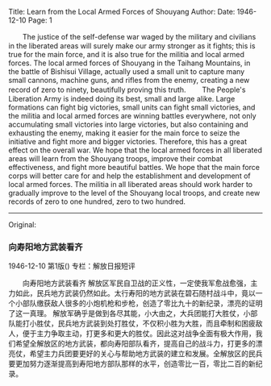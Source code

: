 Title: Learn from the Local Armed Forces of Shouyang
Author:
Date: 1946-12-10
Page: 1

　　The justice of the self-defense war waged by the military and civilians in the liberated areas will surely make our army stronger as it fights; this is true for the main force, and it is also true for the militia and local armed forces. The local armed forces of Shouyang in the Taihang Mountains, in the battle of Bishisui Village, actually used a small unit to capture many small cannons, machine guns, and rifles from the enemy, creating a new record of zero to ninety, beautifully proving this truth.
　　The People's Liberation Army is indeed doing its best, small and large alike. Large formations can fight big victories, small units can fight small victories, and the militia and local armed forces are winning battles everywhere, not only accumulating small victories into large victories, but also containing and exhausting the enemy, making it easier for the main force to seize the initiative and fight more and bigger victories. Therefore, this has a great effect on the overall war. We hope that the local armed forces in all liberated areas will learn from the Shouyang troops, improve their combat effectiveness, and fight more beautiful battles. We hope that the main force corps will better care for and help the establishment and development of local armed forces. The militia in all liberated areas should work harder to gradually improve to the level of the Shouyang local troops, and create new records of zero to one hundred, zero to two hundred.



<hr /> 

Original: 


### 向寿阳地方武装看齐

1946-12-10
第1版()
专栏：解放日报短评

　　向寿阳地方武装看齐
    解放区军民自卫战的正义性，一定使我军愈战愈强，主力如此，民兵地方武装仍然如此。太行寿阳的地方武装在碧石随村战斗中，竟以一个小部队缴获敌人很多的小炮机枪和步枪，创造了零比九十的新纪录，漂亮的证明了这一真理。
    解放军确乎是做到各尽其能，小大由之，大兵团能打大胜仗，小部队能打小胜仗，民兵地方武装到处打胜仗，不仅积小胜为大胜，而且牵制和困疲敌人，便于主力争取主动，打更多和更大的胜仗。因此这对战争全面有极大作用，我们希望全解放区的地方武装，都向寿阳部队看齐，提高自己的战斗力，打更多的漂亮仗，希望主力兵团要更好的关心与帮助地方武装的建立和发展。全解放区的民兵要更加努力逐渐提高到寿阳地方部队那样的水平，创造零比一百，零比二百的新纪录。
